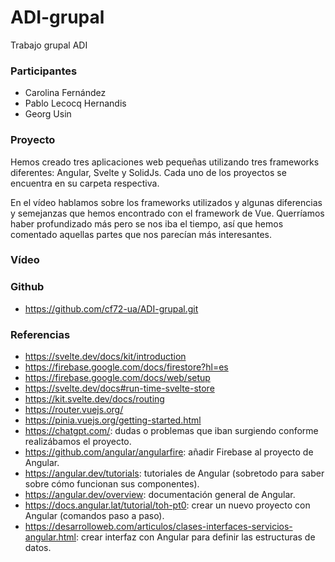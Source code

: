 # ADI-grupal
Trabajo grupal ADI

### Participantes
- Carolina Fernández
- Pablo Lecocq Hernandis
- Georg Usin

### Proyecto

Hemos creado tres aplicaciones web pequeñas utilizando tres frameworks diferentes: Angular, Svelte y SolidJs. Cada uno de los proyectos se encuentra en su carpeta respectiva. 

En el vídeo hablamos sobre los frameworks utilizados y algunas diferencias y semejanzas que hemos encontrado con el framework de Vue. Querríamos haber profundizado más pero se nos iba el tiempo, así que hemos comentado aquellas partes que nos parecían más interesantes.

### Vídeo

### Github
- https://github.com/cf72-ua/ADI-grupal.git

### Referencias
- https://svelte.dev/docs/kit/introduction
- https://firebase.google.com/docs/firestore?hl=es
- https://firebase.google.com/docs/web/setup
- https://svelte.dev/docs#run-time-svelte-store
- https://kit.svelte.dev/docs/routing
- https://router.vuejs.org/
- https://pinia.vuejs.org/getting-started.html 
- https://chatgpt.com/: dudas o problemas que iban surgiendo conforme realizábamos el proyecto.
- https://github.com/angular/angularfire: añadir Firebase al proyecto de Angular.
- https://angular.dev/tutorials: tutoriales de Angular (sobretodo para saber sobre cómo funcionan sus componentes).
- https://angular.dev/overview: documentación general de Angular.
- https://docs.angular.lat/tutorial/toh-pt0: crear un nuevo proyecto con Angular (comandos paso a paso).
- https://desarrolloweb.com/articulos/clases-interfaces-servicios-angular.html: crear interfaz con Angular para definir las estructuras de datos.